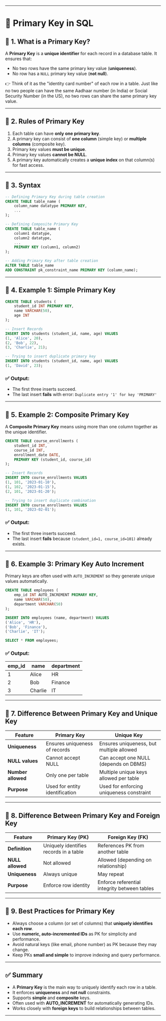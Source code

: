 
---

# 📘 Primary Key in SQL

## 🔹 1. What is a Primary Key?

A **Primary Key** is a **unique identifier** for each record in a database table.
It ensures that:

* No two rows have the same primary key value (**uniqueness**).
* No row has a `NULL` primary key value (**not null**).

👉 Think of it as the "identity card number" of each row in a table.
Just like no two people can have the same Aadhaar number (in India) or Social Security Number (in the US), no two rows can share the same primary key value.

---

## 🔹 2. Rules of Primary Key

1. Each table can have **only one primary key**.
2. A primary key can consist of **one column** (simple key) or **multiple columns** (composite key).
3. Primary key values **must be unique**.
4. Primary key values **cannot be NULL**.
5. A primary key automatically creates a **unique index** on that column(s) for fast access.

---

## 🔹 3. Syntax

```sql
-- Defining Primary Key during table creation
CREATE TABLE table_name (
    column_name datatype PRIMARY KEY,
    ...
);

-- Defining Composite Primary Key
CREATE TABLE table_name (
    column1 datatype,
    column2 datatype,
    ...
    PRIMARY KEY (column1, column2)
);

-- Adding Primary Key after table creation
ALTER TABLE table_name
ADD CONSTRAINT pk_constraint_name PRIMARY KEY (column_name);
```

---

## 🔹 4. Example 1: Simple Primary Key

```sql
CREATE TABLE students (
    student_id INT PRIMARY KEY,
    name VARCHAR(50),
    age INT
);

-- Insert Records
INSERT INTO students (student_id, name, age) VALUES
(1, 'Alice', 20),
(2, 'Bob', 22),
(3, 'Charlie', 21);

-- Trying to insert duplicate primary key
INSERT INTO students (student_id, name, age) VALUES
(1, 'David', 23);
```

### ✅ Output:

* The first three inserts succeed.
* The last insert **fails** with error:
  `Duplicate entry '1' for key 'PRIMARY'`

---

## 🔹 5. Example 2: Composite Primary Key

A **Composite Primary Key** means using more than one column together as the unique identifier.

```sql
CREATE TABLE course_enrollments (
    student_id INT,
    course_id INT,
    enrollment_date DATE,
    PRIMARY KEY (student_id, course_id)
);

-- Insert Records
INSERT INTO course_enrollments VALUES
(1, 101, '2023-01-10'),
(1, 102, '2023-01-15'),
(2, 101, '2023-01-20');

-- Trying to insert duplicate combination
INSERT INTO course_enrollments VALUES
(1, 101, '2023-02-01');
```

### ✅ Output:

* The first three inserts succeed.
* The last insert **fails** because `(student_id=1, course_id=101)` already exists.

---

## 🔹 6. Example 3: Primary Key Auto Increment

Primary keys are often used with `AUTO_INCREMENT` so they generate unique values automatically.

```sql
CREATE TABLE employees (
    emp_id INT AUTO_INCREMENT PRIMARY KEY,
    name VARCHAR(50),
    department VARCHAR(50)
);

INSERT INTO employees (name, department) VALUES
('Alice', 'HR'),
('Bob', 'Finance'),
('Charlie', 'IT');

SELECT * FROM employees;
```

### ✅ Output:

| emp\_id | name    | department |
| ------- | ------- | ---------- |
| 1       | Alice   | HR         |
| 2       | Bob     | Finance    |
| 3       | Charlie | IT         |

---

## 🔹 7. Difference Between Primary Key and Unique Key

| Feature            | Primary Key                    | Unique Key                               |
| ------------------ | ------------------------------ | ---------------------------------------- |
| **Uniqueness**     | Ensures uniqueness of records  | Ensures uniqueness, but multiple allowed |
| **NULL values**    | Cannot accept NULL             | Can accept one NULL (depends on DBMS)    |
| **Number allowed** | Only one per table             | Multiple unique keys allowed per table   |
| **Purpose**        | Used for entity identification | Used for enforcing uniqueness constraint |

---

## 🔹 8. Difference Between Primary Key and Foreign Key

| Feature          | Primary Key (PK)                       | Foreign Key (FK)                             |
| ---------------- | -------------------------------------- | -------------------------------------------- |
| **Definition**   | Uniquely identifies records in a table | References PK from another table             |
| **NULL allowed** | Not allowed                            | Allowed (depending on relationship)          |
| **Uniqueness**   | Always unique                          | May repeat                                   |
| **Purpose**      | Enforce row identity                   | Enforce referential integrity between tables |

---

## 🔹 9. Best Practices for Primary Key

* Always choose a column (or set of columns) that **uniquely identifies each row**.
* Use **numeric, auto-incremented IDs** as PK for simplicity and performance.
* Avoid natural keys (like email, phone number) as PK because they may change.
* Keep PKs **small and simple** to improve indexing and query performance.

---

## ✅ Summary

* A **Primary Key** is the main way to uniquely identify each row in a table.
* It enforces **uniqueness** and **not null** constraints.
* Supports **simple** and **composite** keys.
* Often used with **AUTO\_INCREMENT** for automatically generating IDs.
* Works closely with **foreign keys** to build relationships between tables.

---

